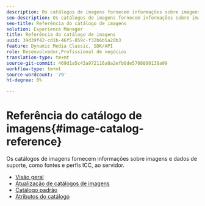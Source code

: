 ```yaml
---
description: Os catálogos de imagens fornecem informações sobre imagens e dados de suporte, como fontes e perfis ICC, ao servidor.
seo-description: Os catálogos de imagens fornecem informações sobre imagens e dados de suporte, como fontes e perfis ICC, ao servidor.
seo-title: Referência do catálogo de imagens
solution: Experience Manager
title: Referência do catálogo de imagens
uuid: 39d39f42-cd1b-46f5-859c-f32b6b5a20b3
feature: Dynamic Media Classic, SDK/API
role: Desenvolvedor,Profissional de negócios
translation-type: tm+mt
source-git-commit: 469d1a5c43a972116a8a2efb0de5708800130a99
workflow-type: tm+mt
source-wordcount: '79'
ht-degree: 0%

---
```



# Referência do catálogo de imagens{#image-catalog-reference}

Os catálogos de imagens fornecem informações sobre imagens e dados de suporte, como fontes e perfis ICC, ao servidor.

* [Visão geral](/help/aem-is-ir-api/is-api/image-catalog/image-serving-api-ref/c-image-catalog-reference/c-overview/c-overview.md)
* [Atualização de catálogos de imagens](/help/aem-is-ir-api/is-api/image-catalog/image-serving-api-ref/c-image-catalog-reference/c-overview/c-updating-image-catalogs.md)
* [Catálogo padrão](/help/aem-is-ir-api/is-api/image-catalog/image-serving-api-ref/c-image-catalog-reference/c-overview/c-default-catalog.md)
* [Atributos do catálogo](/help/aem-is-ir-api/is-api/image-catalog/image-serving-api-ref/c-image-catalog-reference/c-overview/c-catalog-attributes/c-catalog-attributes.md)
